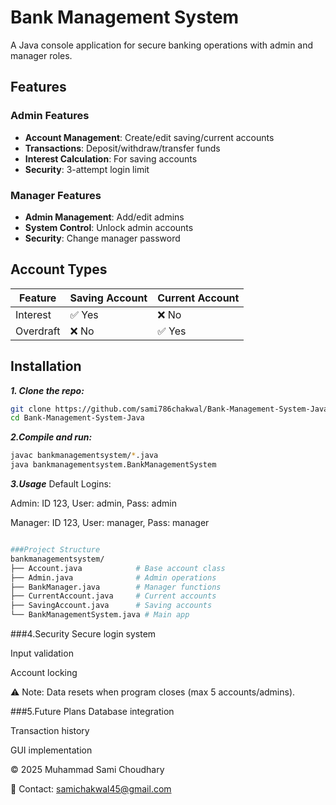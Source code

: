 # Bank Management System  

A Java console application for secure banking operations with admin and manager roles.  

## Features  

### Admin Features  
- **Account Management**: Create/edit saving/current accounts  
- **Transactions**: Deposit/withdraw/transfer funds  
- **Interest Calculation**: For saving accounts  
- **Security**: 3-attempt login limit  

### Manager Features  
- **Admin Management**: Add/edit admins  
- **System Control**: Unlock admin accounts  
- **Security**: Change manager password  

## Account Types  

| Feature         | Saving Account | Current Account |  
|----------------|----------------|-----------------|  
| Interest       | ✅ Yes         | ❌ No           |  
| Overdraft      | ❌ No          | ✅ Yes          |  

## Installation  

***1. Clone the repo:***
```bash  
git clone https://github.com/sami786chakwal/Bank-Management-System-Java.git  
cd Bank-Management-System-Java
```
***2.Compile and run:***
```bash
javac bankmanagementsystem/*.java  
java bankmanagementsystem.BankManagementSystem
```
***3.Usage***
Default Logins:

Admin: ID 123, User: admin, Pass: admin

Manager: ID 123, User: manager, Pass: manager
```bash

###Project Structure
bankmanagementsystem/  
├── Account.java            # Base account class  
├── Admin.java              # Admin operations  
├── BankManager.java        # Manager functions  
├── CurrentAccount.java     # Current accounts  
├── SavingAccount.java      # Saving accounts  
└── BankManagementSystem.java # Main app
```
###4.Security
Secure login system

Input validation

Account locking

⚠️ Note: Data resets when program closes (max 5 accounts/admins).

###5.Future Plans
Database integration

Transaction history

GUI implementation

© 2025 Muhammad Sami Choudhary

📧 Contact: samichakwal45@gmail.com
